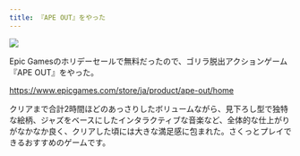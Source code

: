 ```yaml
---
title: 『APE OUT』をやった
---
```


![](https://i.imgur.com/VR1yRCRh.jpg)

Epic Gamesのホリデーセールで無料だったので、ゴリラ脱出アクションゲーム『APE OUT』をやった。

<https://www.epicgames.com/store/ja/product/ape-out/home>

クリアまで合計2時間ほどのあっさりしたボリュームながら、見下ろし型で独特な絵柄、ジャズをベースにしたインタラクティブな音楽など、全体的な仕上がりがなかなか良く、クリアした頃には大きな満足感に包まれた。さくっとプレイできるおすすめのゲームです。
